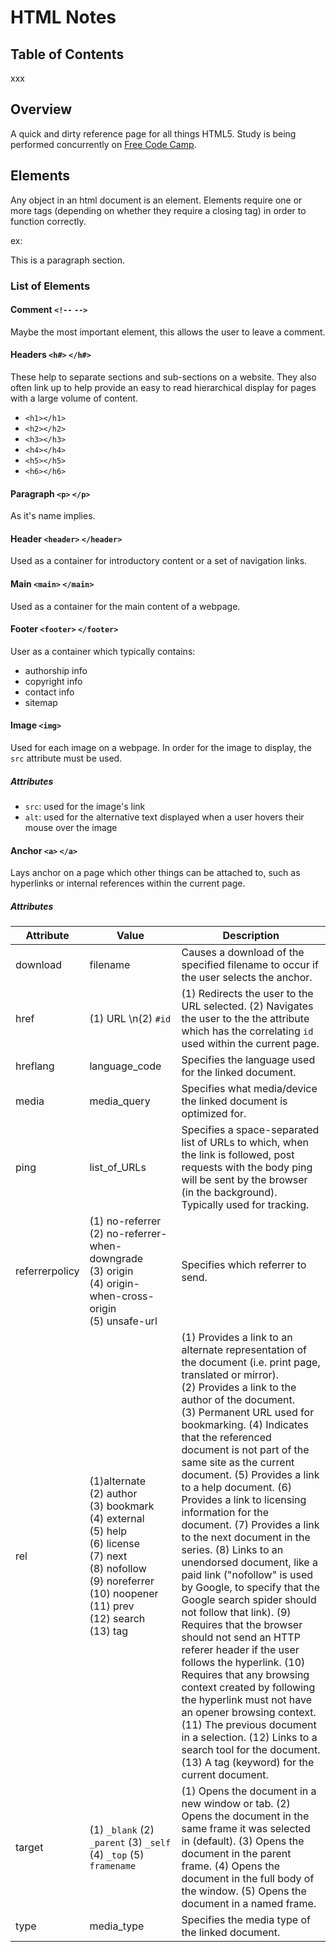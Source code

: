 # HTML Notes
## Table of Contents
xxx

## Overview
A quick and dirty reference page for all things HTML5. 
Study is being performed concurrently on [Free Code Camp](https://www.freecodecamp.org/).

## Elements
Any object in an html document is an element. 
Elements require one or more tags (depending on whether they require a closing tag) in order to function correctly.

ex: <p>This is a paragraph section.</p>

### List of Elements
#### Comment `<!--` `-->`
Maybe the most important element, this allows the user to leave a comment.

#### Headers `<h#>` `</h#>`
These help to separate sections and sub-sections on a website. 
They also often link up to help provide an easy to read hierarchical display for pages with a large volume of content.

* `<h1></h1>`
* `<h2></h2>`
* `<h3></h3>`
* `<h4></h4>`
* `<h5></h5>`
* `<h6></h6>`

#### Paragraph `<p>` `</p>`
As it's name implies.

#### Header `<header>` `</header>`
Used as a container for introductory content or a set of navigation links.

#### Main `<main>` `</main>`
Used as a container for the main content of a webpage.

#### Footer `<footer>` `</footer>`
User as a container which typically contains:

* authorship info
* copyright info
* contact info
* sitemap

#### Image `<img>`
Used for each image on a webpage.
In order for the image to display, the `src` attribute must be used.

##### Attributes
* `src`: used for the image's link
* `alt`: used for the alternative text displayed when a user hovers their mouse over the image

#### Anchor `<a>` `</a>`
Lays anchor on a page which other things can be attached to, such as hyperlinks or internal references within the current page. 

##### Attributes
| Attribute | Value | Description |
| ---- | ---- | ---- |
| download | filename | Causes a download of the specified filename to occur if the user selects the anchor. |
| href | (1) URL \n(2) `#id` | (1) Redirects the user to the URL selected. (2) Navigates the user to the the attribute which has the correlating `id` used within the current page. |
| hreflang | language_code | Specifies the language used for the linked document. |
| media | media_query | Specifies what media/device the linked document is optimized for. |
| ping | list_of_URLs | Specifies a space-separated list of URLs to which, when the link is followed, post requests with the body ping will be sent by the browser (in the background). Typically used for tracking. |
| referrerpolicy | (1) no-referrer (2) no-referrer-when-downgrade (3) origin (4) origin-when-cross-origin (5) unsafe-url | Specifies which referrer to send. |
| rel | (1)alternate (2) author (3) bookmark (4) external (5) help (6) license (7) next (8) nofollow (9) noreferrer (10) noopener (11) prev (12) search (13) tag | (1) Provides a link to an alternate representation of the document (i.e. print page, translated or mirror). (2) Provides a link to the author of the document. (3) Permanent URL used for bookmarking. (4) Indicates that the referenced document is not part of the same site as the current document. (5) Provides a link to a help document. (6) Provides a link to licensing information for the document. (7) Provides a link to the next document in the series. (8) Links to an unendorsed document, like a paid link ("nofollow" is used by Google, to specify that the Google search spider should not follow that link). (9) Requires that the browser should not send an HTTP referer header if the user follows the hyperlink. (10) Requires that any browsing context created by following the hyperlink must not have an opener browsing context. (11) The previous document in a selection. (12) Links to a search tool for the document. (13) A tag (keyword) for the current document. |
| target | (1) `_blank` (2) `_parent` (3) `_self` (4) `_top` (5) `framename` | (1) Opens the document in a new window or tab. (2) Opens the document in the same frame it was selected in (default). (3) Opens the document in the parent frame. (4) Opens the document in the full body of the window. (5) Opens the document in a named frame. |
| type | media_type | Specifies the media type of the linked document. |